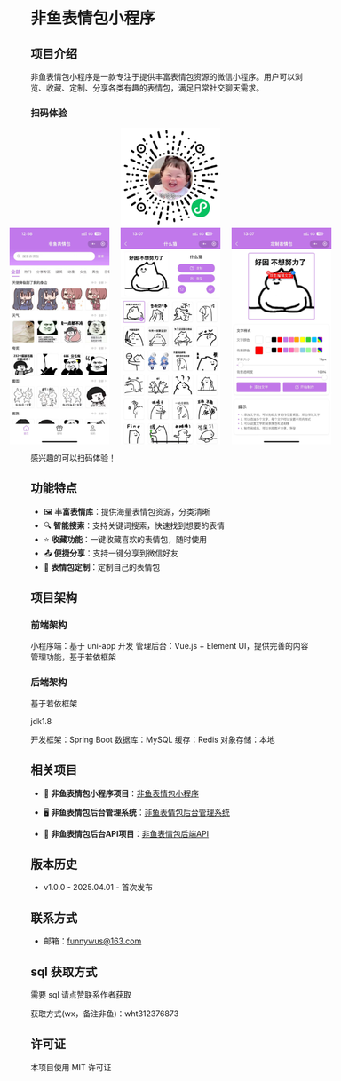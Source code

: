 # 非鱼表情包小程序

## 项目介绍

非鱼表情包小程序是一款专注于提供丰富表情包资源的微信小程序。用户可以浏览、收藏、定制、分享各类有趣的表情包，满足日常社交聊天需求。

### 扫码体验

<div style="display: flex; align-items: center; justify-content: center; gap: 20px">
  <img src="./images/miniPrograLogo.png" width="180" height="180" alt="非鱼表情包">
</div>


<div style="display: flex; align-items: center; justify-content: center; gap: 20px">
  <img src="./images/2.png" width="180" alt="非鱼表情包">
  <img src="./images/3.png" width="180" alt="非鱼表情包">
  <img src="./images/4.png" width="180" alt="非鱼表情包">
</div>




感兴趣的可以扫码体验！

## 功能特点

- 🖼️ **丰富表情库**：提供海量表情包资源，分类清晰
- 🔍 **智能搜索**：支持关键词搜索，快速找到想要的表情
- ⭐ **收藏功能**：一键收藏喜欢的表情包，随时使用
- 📤 **便捷分享**：支持一键分享到微信好友
- 🔄 **表情包定制**：定制自己的表情包

## 项目架构
### 前端架构
小程序端：基于 uni-app 开发
管理后台：Vue.js + Element UI，提供完善的内容管理功能，基于若依框架

### 后端架构
基于若依框架

jdk1.8

开发框架：Spring Boot
数据库：MySQL
缓存：Redis
对象存储：本地

## 相关项目

- 🔧 **非鱼表情包小程序项目**：[非鱼表情包小程序](https://github.com/funnywus/feiyu-emoticon-uniapp.git)

- 🖥️ **非鱼表情包后台管理系统**：[非鱼表情包后台管理系统](https://github.com/funnywus/feiyu-emoticon-admin.git)

- 🔧 **非鱼表情包后台API项目**：[非鱼表情包后端API](https://github.com/funnywus/feiyu-emoticon-api.git)

  


## 版本历史

- v1.0.0 - 2025.04.01 - 首次发布

## 联系方式

- 邮箱：funnywus@163.com

## sql 获取方式

需要 sql 请点赞联系作者获取

获取方式(wx，备注非鱼)：wht312376873

## 许可证

本项目使用 MIT 许可证